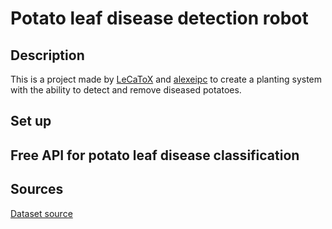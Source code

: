 # Potato leaf disease detection robot

## Description

This is a project made by <a href="https://github.com/LeCaToX">LeCaToX<a> and <a href="https://github.com/alexeipc">alexeipc<a> to create a planting system with the ability to detect and remove diseased potatoes.

## Set up

## Free API for potato leaf disease classification

## Sources
<a href="https://www.kaggle.com/datasets/arjuntejaswi/plant-village">Dataset source<a>

